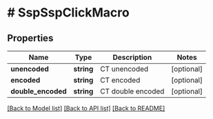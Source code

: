 # # SspSspClickMacro

## Properties

Name | Type | Description | Notes
------------ | ------------- | ------------- | -------------
**unencoded** | **string** | CT unencoded | [optional] 
**encoded** | **string** | CT encoded | [optional] 
**double_encoded** | **string** | CT double encoded | [optional] 

[[Back to Model list]](../../README.md#documentation-for-models) [[Back to API list]](../../README.md#documentation-for-api-endpoints) [[Back to README]](../../README.md)


